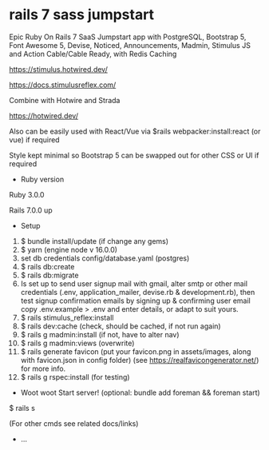 # rails 7 sass jumpstart

Epic Ruby On Rails 7 SaaS Jumpstart app with PostgreSQL, Bootstrap 5, Font Awesome 5, Devise, Noticed, Announcements, Madmin, Stimulus JS and Action Cable/Cable Ready, with Redis Caching

https://stimulus.hotwired.dev/

https://docs.stimulusreflex.com/

Combine with Hotwire and Strada

https://hotwired.dev/

Also can be easily used with React/Vue via $rails webpacker:install:react (or vue) if required

Style kept minimal so Bootstrap 5 can be swapped out for other CSS or UI if required

* Ruby version

Ruby 3.0.0

Rails 7.0.0 up

* Setup

1. $ bundle install/update (if change any gems)
2. $ yarn  (engine node v 16.0.0)
3. set db credentials config/database.yaml (postgres)
4. $ rails db:create
5. $ rails db:migrate
6. Is set up to send user signup mail with gmail, alter smtp or other mail credentials (.env, application_mailer, devise.rb & development.rb), then test signup confirmation emails by signing up & confirming user email
copy .env.example > .env and enter details, or adapt to suit yours.
7. $ rails stimulus_reflex:install
8. $ rails dev:cache (check, should be cached, if not run again)
9. $ rails g madmin:install  (if not, have to alter nav)
10. $ rails g madmin:views  (overwrite)
11. $ rails generate favicon  (put your favicon.png in assets/images, along with favicon.json in config folder)
    (see https://realfavicongenerator.net/)  for more info.
12. $ rails g rspec:install  (for testing)

* Woot woot  Start server!
(optional: bundle add foreman && foreman start)

$ rails s

(For other cmds see  related docs/links)



* ...
